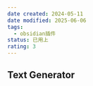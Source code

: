 ```yaml
---
date created: 2024-05-11
date modified: 2025-06-06
tags:
  - obsidian插件
status: 已用上
rating: 3
---
```


## Text Generator
